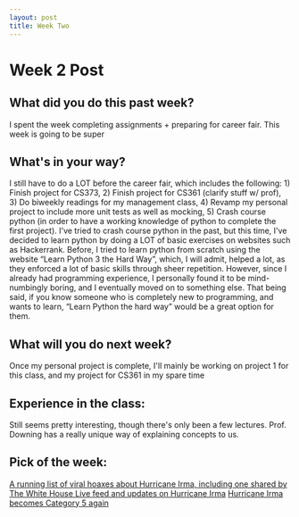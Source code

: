 ```yaml
---
layout: post
title: Week Two
---
```


<h1> Week 2 Post </h1>
<h2>What did you do this past week? </h2>
I spent the week completing assignments + preparing for career fair. This week is going to be super
<h2>What's in your way?</h2>
I still have to do a LOT before the career fair, which includes the following: 1) Finish project for CS373, 2) Finish project for CS361 (clarify stuff w/ prof), 3) Do biweekly readings for my management class, 4) Revamp my personal project to include more unit tests as well as mocking, 5) Crash course python (in order to have a working knowledge of python to complete the first project). I've tried to crash course python in the past, but this time, I've decided to learn python by doing a LOT of basic exercises on websites such as Hackerrank. Before, I tried to learn python from scratch using the website “Learn Python 3 the Hard Way”, which, I will admit, helped a lot, as they enforced a lot of basic skills through sheer repetition. However, since I already had programming experience, I personally found it to be mind-numbingly boring, and I eventually moved on to something else. That being said, if you know someone who is completely new to programming, and wants to learn, “Learn Python the hard way” would be a great option for them. 
<h2>What will you do next week?</h2>
Once my personal project is complete, I'll mainly be working on project 1 for this class, and my project for CS361 in my spare time
<h2>Experience in the class:</h2>
Still seems pretty interesting, though there's only been a few lectures. Prof. Downing has a really unique way of explaining concepts to us.
<h2>Pick of the week:</h2>
<a href = "https://www.washingtonpost.com/news/the-intersect/wp/2017/09/06/irma-is-not-a-category-6-hurricane-a-running-list-of-viral-hoaxes-about-the-storm/?tid=sm_rd&utm_term=.1971d78d507c">A running list of viral hoaxes about Hurricane Irma, including one shared by The White House </a>
<a href = "https://www.reddit.com/live/zkadef2ttzql/">Live feed and updates on Hurricane Irma</a>
<a href = "http://www.cnn.com/2017/09/08/us/hurricane-irma-caribbean-florida/index.html">Hurricane Irma becomes Category 5 again</a>